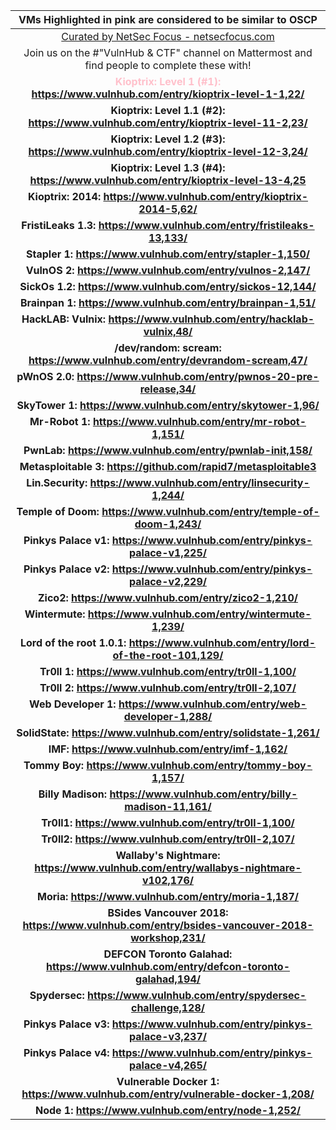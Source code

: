 |  **VMs Highlighted in pink are considered to be similar to OSCP** |
| :---: |
|  [Curated by NetSec Focus - netsecfocus.com](https://mm.netsecfocus.com/join/ "Curated by NetSec Focus - netsecfocus.com") |
|  Join us on the #"VulnHub & CTF" channel on Mattermost and find people to complete these with! |
| <font color='pink'> **Kioptrix: Level 1 (#1): https://www.vulnhub.com/entry/kioptrix-level-1-1,22/** |
|  **Kioptrix: Level 1.1 (#2): https://www.vulnhub.com/entry/kioptrix-level-11-2,23/** |
|  **Kioptrix: Level 1.2 (#3): https://www.vulnhub.com/entry/kioptrix-level-12-3,24/** |
|  **Kioptrix: Level 1.3 (#4): https://www.vulnhub.com/entry/kioptrix-level-13-4,25** |
|  **Kioptrix: 2014: https://www.vulnhub.com/entry/kioptrix-2014-5,62/** |
|  **FristiLeaks 1.3: https://www.vulnhub.com/entry/fristileaks-13,133/** |
|  **Stapler 1: https://www.vulnhub.com/entry/stapler-1,150/** |
|  **VulnOS 2: https://www.vulnhub.com/entry/vulnos-2,147/** |
|  **SickOs 1.2: https://www.vulnhub.com/entry/sickos-12,144/** |
|  **Brainpan 1: https://www.vulnhub.com/entry/brainpan-1,51/** |
|  **HackLAB: Vulnix: https://www.vulnhub.com/entry/hacklab-vulnix,48/** |
|  **/dev/random: scream: https://www.vulnhub.com/entry/devrandom-scream,47/** |
|  **pWnOS 2.0: https://www.vulnhub.com/entry/pwnos-20-pre-release,34/** |
|  **SkyTower 1: https://www.vulnhub.com/entry/skytower-1,96/** |
|  **Mr-Robot 1: https://www.vulnhub.com/entry/mr-robot-1,151/** |
|  **PwnLab: https://www.vulnhub.com/entry/pwnlab-init,158/** |
|  **Metasploitable 3: https://github.com/rapid7/metasploitable3** |
|  **Lin.Security: https://www.vulnhub.com/entry/linsecurity-1,244/** |
|  **Temple of Doom: https://www.vulnhub.com/entry/temple-of-doom-1,243/** |
|  **Pinkys Palace v1: https://www.vulnhub.com/entry/pinkys-palace-v1,225/** |
|  **Pinkys Palace v2: https://www.vulnhub.com/entry/pinkys-palace-v2,229/** |
|  **Zico2: https://www.vulnhub.com/entry/zico2-1,210/** |
|  **Wintermute: https://www.vulnhub.com/entry/wintermute-1,239/** |
|  **Lord of the root 1.0.1: https://www.vulnhub.com/entry/lord-of-the-root-101,129/** |
|  **Tr0ll 1: https://www.vulnhub.com/entry/tr0ll-1,100/** |
|  **Tr0ll 2: https://www.vulnhub.com/entry/tr0ll-2,107/** |
|  **Web Developer 1: https://www.vulnhub.com/entry/web-developer-1,288/** |
|  **SolidState: https://www.vulnhub.com/entry/solidstate-1,261/** |
|  **IMF: https://www.vulnhub.com/entry/imf-1,162/** |
|</font>  **Tommy Boy: https://www.vulnhub.com/entry/tommy-boy-1,157/** |
|  **Billy Madison: https://www.vulnhub.com/entry/billy-madison-11,161/** |
|  **Tr0ll1: https://www.vulnhub.com/entry/tr0ll-1,100/** |
|  **Tr0ll2: https://www.vulnhub.com/entry/tr0ll-2,107/** |
|  **Wallaby's Nightmare: https://www.vulnhub.com/entry/wallabys-nightmare-v102,176/** |
|  **Moria: https://www.vulnhub.com/entry/moria-1,187/** |
|  **BSides Vancouver 2018: https://www.vulnhub.com/entry/bsides-vancouver-2018-workshop,231/** |
|  **DEFCON Toronto Galahad: https://www.vulnhub.com/entry/defcon-toronto-galahad,194/** |
|  **Spydersec: https://www.vulnhub.com/entry/spydersec-challenge,128/** |
|  **Pinkys Palace v3: https://www.vulnhub.com/entry/pinkys-palace-v3,237/** |
|  **Pinkys Palace v4: https://www.vulnhub.com/entry/pinkys-palace-v4,265/** |
|  **Vulnerable Docker 1: https://www.vulnhub.com/entry/vulnerable-docker-1,208/** |
|  **Node 1: https://www.vulnhub.com/entry/node-1,252/** |
